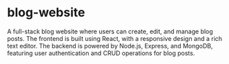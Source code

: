 # blog-website
A full-stack blog website where users can create, edit, and manage blog posts. The frontend is built using React, with a responsive design and a rich text editor. The backend is powered by Node.js, Express, and MongoDB, featuring user authentication and CRUD operations for blog posts.
